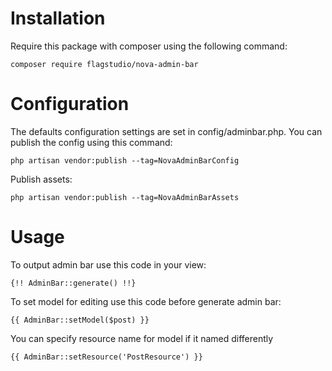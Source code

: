 # Installation

Require this package with composer using the following command:

`composer require flagstudio/nova-admin-bar`

# Configuration

The defaults configuration settings are set in config/adminbar.php. You can publish the config using this command:

`php artisan vendor:publish --tag=NovaAdminBarConfig`

Publish assets:

`php artisan vendor:publish --tag=NovaAdminBarAssets`

# Usage

To output admin bar use this code in your view:

`{!! AdminBar::generate() !!}`

To set model for editing use this code before generate admin bar:

`{{ AdminBar::setModel($post) }}`

You can specify resource name for model if it named differently

`{{ AdminBar::setResource('PostResource') }}`

